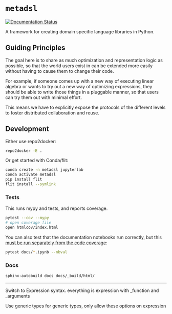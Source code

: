 # `metadsl`

[![Documentation Status](https://readthedocs.org/projects/metadsl/badge/?version=latest)](https://metadsl.readthedocs.io/en/latest/?badge=latest)

A framework for creating domain specific language libraries in Python.


## Guiding Principles

The goal here is to share as much optimization and representation logic as possible, so that the world users
exist in can be extended more easily without having to cause them to change their code.

For example, if someone comes up with a new way of executing linear algebra or wants to try out a new way of optimizing
expressions, they should be able to write those things in a pluggable manner, so that users can try them out with minimal
effort. 

This means we have to explicitly expose the protocols of the different levels to foster distributed collaboration and reuse. 

## Development

Either use repo2docker:

```bash
repo2docker -E .
```


Or get started with Conda/flit:

```bash
conda create -n metadsl jupyterlab
conda activate metadsl
pip install flit
flit install --symlink
```

### Tests

This runs mypy and tests, and reports coverage.

```bash
pytest --cov --mypy
# open coverage file
open htmlcov/index.html
```

You can also test that the documentation notebooks run correctly, but this
[must be run separately from the code coverage](https://github.com/computationalmodelling/nbval/issues/116):

```bash
pytest docs/*.ipynb --nbval
````


### Docs

```bash
sphinx-autobuild docs docs/_build/html/
```


---

Switch to Expression syntax. everything is expression with _function and _arguments

Use generic types for generic types, only allow these options on expression